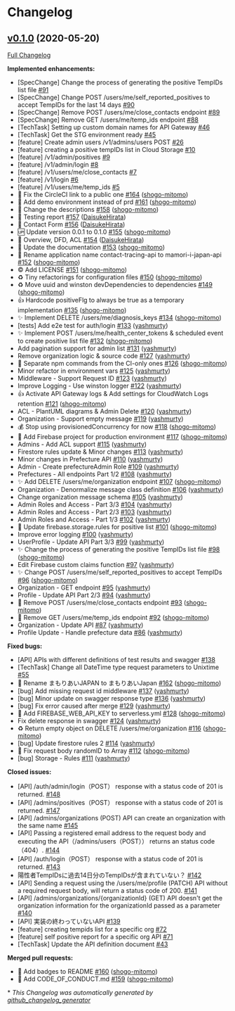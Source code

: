 # Changelog

## [v0.1.0](https://github.com/mamori-i-japan/mamori-i-japan-api/tree/v0.1.0) (2020-05-20)

[Full Changelog](https://github.com/mamori-i-japan/mamori-i-japan-api/compare/6dadf1cdfccff61e54c50ea2222c0279f11e2167...v0.1.0)

**Implemented enhancements:**

- \[SpecChange\] Change the process of generating the positive TempIDs list file [\#91](https://github.com/mamori-i-japan/mamori-i-japan-api/issues/91)
- \[SpecChange\] Change POST /users/me/self\_reported\_positives to accept TempIDs for the last 14 days [\#90](https://github.com/mamori-i-japan/mamori-i-japan-api/issues/90)
- \[SpecChange\] Remove POST /users/me/close\_contacts endpoint [\#89](https://github.com/mamori-i-japan/mamori-i-japan-api/issues/89)
- \[SpecChange\] Remove GET /users/me/temp\_ids endpoint [\#88](https://github.com/mamori-i-japan/mamori-i-japan-api/issues/88)
- \[TechTask\] Setting up custom domain names for API Gateway [\#46](https://github.com/mamori-i-japan/mamori-i-japan-api/issues/46)
- \[TechTask\] Get the STG environment ready [\#45](https://github.com/mamori-i-japan/mamori-i-japan-api/issues/45)
- \[feature\] Create admin users /v1/admins/users POST [\#26](https://github.com/mamori-i-japan/mamori-i-japan-api/issues/26)
- \[feature\] creating a positive tempIDs list in Cloud Storage [\#10](https://github.com/mamori-i-japan/mamori-i-japan-api/issues/10)
- \[feature\] /v1/admin/positives [\#9](https://github.com/mamori-i-japan/mamori-i-japan-api/issues/9)
- \[feature\] /v1/admin/login [\#8](https://github.com/mamori-i-japan/mamori-i-japan-api/issues/8)
- \[feature\] /v1/users/me/close\_contacts [\#7](https://github.com/mamori-i-japan/mamori-i-japan-api/issues/7)
- \[feature\] /v1/login [\#6](https://github.com/mamori-i-japan/mamori-i-japan-api/issues/6)
- \[feature\] /v1/users/me/temp\_ids [\#5](https://github.com/mamori-i-japan/mamori-i-japan-api/issues/5)
- 📝 Fix the CircleCI link to a public one [\#164](https://github.com/mamori-i-japan/mamori-i-japan-api/pull/164) ([shogo-mitomo](https://github.com/shogo-mitomo))
- 🎉 Add demo environment instead of prd [\#161](https://github.com/mamori-i-japan/mamori-i-japan-api/pull/161) ([shogo-mitomo](https://github.com/shogo-mitomo))
- 📛 Change the descriptions [\#158](https://github.com/mamori-i-japan/mamori-i-japan-api/pull/158) ([shogo-mitomo](https://github.com/shogo-mitomo))
- 📝 Testing report [\#157](https://github.com/mamori-i-japan/mamori-i-japan-api/pull/157) ([DaisukeHirata](https://github.com/DaisukeHirata))
- 📝 Contact Form [\#156](https://github.com/mamori-i-japan/mamori-i-japan-api/pull/156) ([DaisukeHirata](https://github.com/DaisukeHirata))
- 🆙 Update version 0.0.1 to 0.1.0 [\#155](https://github.com/mamori-i-japan/mamori-i-japan-api/pull/155) ([shogo-mitomo](https://github.com/shogo-mitomo))
- 📝 Overview, DFD, ACL [\#154](https://github.com/mamori-i-japan/mamori-i-japan-api/pull/154) ([DaisukeHirata](https://github.com/DaisukeHirata))
- 📝 Update the documentation [\#153](https://github.com/mamori-i-japan/mamori-i-japan-api/pull/153) ([shogo-mitomo](https://github.com/shogo-mitomo))
- 📛 Rename application name contact-tracing-api to mamori-i-japan-api [\#152](https://github.com/mamori-i-japan/mamori-i-japan-api/pull/152) ([shogo-mitomo](https://github.com/shogo-mitomo))
- ©️ Add LICENSE [\#151](https://github.com/mamori-i-japan/mamori-i-japan-api/pull/151) ([shogo-mitomo](https://github.com/shogo-mitomo))
- ♻️ Tiny refactorings for configuration files [\#150](https://github.com/mamori-i-japan/mamori-i-japan-api/pull/150) ([shogo-mitomo](https://github.com/shogo-mitomo))
- ♻️ Move uuid and winston devDependencies to dependencies [\#149](https://github.com/mamori-i-japan/mamori-i-japan-api/pull/149) ([shogo-mitomo](https://github.com/shogo-mitomo))
- 👍 Hardcode positiveFlg to always be true as a temporary implementation [\#135](https://github.com/mamori-i-japan/mamori-i-japan-api/pull/135) ([shogo-mitomo](https://github.com/shogo-mitomo))
- ✨ Implement DELETE /users/me/diagnosis\_keys [\#134](https://github.com/mamori-i-japan/mamori-i-japan-api/pull/134) ([shogo-mitomo](https://github.com/shogo-mitomo))
- \[tests\] Add e2e test for auth/login [\#133](https://github.com/mamori-i-japan/mamori-i-japan-api/pull/133) ([yashmurty](https://github.com/yashmurty))
- ✨ Implement POST /users/me/health\_center\_tokens & scheduled event to create positive list file [\#132](https://github.com/mamori-i-japan/mamori-i-japan-api/pull/132) ([shogo-mitomo](https://github.com/shogo-mitomo))
- Add pagination support for admin list [\#131](https://github.com/mamori-i-japan/mamori-i-japan-api/pull/131) ([yashmurty](https://github.com/yashmurty))
- Remove organization logic & source code [\#127](https://github.com/mamori-i-japan/mamori-i-japan-api/pull/127) ([yashmurty](https://github.com/yashmurty))
- 💚 Separate npm commands from the CI-only ones [\#126](https://github.com/mamori-i-japan/mamori-i-japan-api/pull/126) ([shogo-mitomo](https://github.com/shogo-mitomo))
- Minor refactor in environment vars [\#125](https://github.com/mamori-i-japan/mamori-i-japan-api/pull/125) ([yashmurty](https://github.com/yashmurty))
- Middleware - Support Request ID [\#123](https://github.com/mamori-i-japan/mamori-i-japan-api/pull/123) ([yashmurty](https://github.com/yashmurty))
- Improve Logging - Use winston logger [\#122](https://github.com/mamori-i-japan/mamori-i-japan-api/pull/122) ([yashmurty](https://github.com/yashmurty))
- 👍 Activate API Gateway logs & Add settings for CloudWatch Logs retention [\#121](https://github.com/mamori-i-japan/mamori-i-japan-api/pull/121) ([shogo-mitomo](https://github.com/shogo-mitomo))
- ACL - PlantUML diagrams & Admin Delete [\#120](https://github.com/mamori-i-japan/mamori-i-japan-api/pull/120) ([yashmurty](https://github.com/yashmurty))
- Organization - Support empty message [\#119](https://github.com/mamori-i-japan/mamori-i-japan-api/pull/119) ([yashmurty](https://github.com/yashmurty))
- 💰 Stop using provisionedConcurrency for now [\#118](https://github.com/mamori-i-japan/mamori-i-japan-api/pull/118) ([shogo-mitomo](https://github.com/shogo-mitomo))
- 🎉 Add Firebase project for production environment [\#117](https://github.com/mamori-i-japan/mamori-i-japan-api/pull/117) ([shogo-mitomo](https://github.com/shogo-mitomo))
- Admins - Add ACL support [\#115](https://github.com/mamori-i-japan/mamori-i-japan-api/pull/115) ([yashmurty](https://github.com/yashmurty))
- Firestore rules update & Minor changes [\#113](https://github.com/mamori-i-japan/mamori-i-japan-api/pull/113) ([yashmurty](https://github.com/yashmurty))
- Minor changes in Prefecture API [\#110](https://github.com/mamori-i-japan/mamori-i-japan-api/pull/110) ([yashmurty](https://github.com/yashmurty))
- Admin - Create prefectureAdmin Role [\#109](https://github.com/mamori-i-japan/mamori-i-japan-api/pull/109) ([yashmurty](https://github.com/yashmurty))
- Prefectures - All endpoints Part 1/2 [\#108](https://github.com/mamori-i-japan/mamori-i-japan-api/pull/108) ([yashmurty](https://github.com/yashmurty))
- ✨ Add DELETE /users/me/organization endpoint [\#107](https://github.com/mamori-i-japan/mamori-i-japan-api/pull/107) ([shogo-mitomo](https://github.com/shogo-mitomo))
- Organization - Denormalize message class definition [\#106](https://github.com/mamori-i-japan/mamori-i-japan-api/pull/106) ([yashmurty](https://github.com/yashmurty))
- Change organization message schema [\#105](https://github.com/mamori-i-japan/mamori-i-japan-api/pull/105) ([yashmurty](https://github.com/yashmurty))
- Admin Roles and Access - Part 3/3 [\#104](https://github.com/mamori-i-japan/mamori-i-japan-api/pull/104) ([yashmurty](https://github.com/yashmurty))
- Admin Roles and Access - Part 2/3 [\#103](https://github.com/mamori-i-japan/mamori-i-japan-api/pull/103) ([yashmurty](https://github.com/yashmurty))
- Admin Roles and Access - Part 1/3 [\#102](https://github.com/mamori-i-japan/mamori-i-japan-api/pull/102) ([yashmurty](https://github.com/yashmurty))
- 👮 Update firebase.storage.rules for positive list [\#101](https://github.com/mamori-i-japan/mamori-i-japan-api/pull/101) ([shogo-mitomo](https://github.com/shogo-mitomo))
- Improve error logging [\#100](https://github.com/mamori-i-japan/mamori-i-japan-api/pull/100) ([yashmurty](https://github.com/yashmurty))
- UserProfile - Update API Part 3/3 [\#99](https://github.com/mamori-i-japan/mamori-i-japan-api/pull/99) ([yashmurty](https://github.com/yashmurty))
- ✨ Change the process of generating the positive TempIDs list file [\#98](https://github.com/mamori-i-japan/mamori-i-japan-api/pull/98) ([shogo-mitomo](https://github.com/shogo-mitomo))
- Edit Firebase custom claims function [\#97](https://github.com/mamori-i-japan/mamori-i-japan-api/pull/97) ([yashmurty](https://github.com/yashmurty))
- ✨ Change POST /users/me/self\_reported\_positives to accept TempIDs [\#96](https://github.com/mamori-i-japan/mamori-i-japan-api/pull/96) ([shogo-mitomo](https://github.com/shogo-mitomo))
- Organization - GET endpoint [\#95](https://github.com/mamori-i-japan/mamori-i-japan-api/pull/95) ([yashmurty](https://github.com/yashmurty))
- Profile - Update API Part 2/3 [\#94](https://github.com/mamori-i-japan/mamori-i-japan-api/pull/94) ([yashmurty](https://github.com/yashmurty))
- 🚿 Remove POST /users/me/close\_contacts endpoint [\#93](https://github.com/mamori-i-japan/mamori-i-japan-api/pull/93) ([shogo-mitomo](https://github.com/shogo-mitomo))
- 🚿 Remove GET /users/me/temp\_ids endpoint [\#92](https://github.com/mamori-i-japan/mamori-i-japan-api/pull/92) ([shogo-mitomo](https://github.com/shogo-mitomo))
- Organization - Update API [\#87](https://github.com/mamori-i-japan/mamori-i-japan-api/pull/87) ([yashmurty](https://github.com/yashmurty))
- Profile Update - Handle prefecture data [\#86](https://github.com/mamori-i-japan/mamori-i-japan-api/pull/86) ([yashmurty](https://github.com/yashmurty))

**Fixed bugs:**

- \[API\] APIs with different definitions of test results and swagger [\#138](https://github.com/mamori-i-japan/mamori-i-japan-api/issues/138)
- \[TechTask\] Change all DateTime type request parameters to Unixtime [\#55](https://github.com/mamori-i-japan/mamori-i-japan-api/issues/55)
- 📛 Rename まもりあいJAPAN to まもりあいJapan [\#162](https://github.com/mamori-i-japan/mamori-i-japan-api/pull/162) ([shogo-mitomo](https://github.com/shogo-mitomo))
- \[bug\] Add missing request id middleware [\#137](https://github.com/mamori-i-japan/mamori-i-japan-api/pull/137) ([yashmurty](https://github.com/yashmurty))
- \[bug\] Minor update on swagger response type [\#136](https://github.com/mamori-i-japan/mamori-i-japan-api/pull/136) ([yashmurty](https://github.com/yashmurty))
- \[bug\] Fix error caused after merge [\#129](https://github.com/mamori-i-japan/mamori-i-japan-api/pull/129) ([yashmurty](https://github.com/yashmurty))
- 🐛 Add FIREBASE\_WEB\_API\_KEY to serverless.yml [\#128](https://github.com/mamori-i-japan/mamori-i-japan-api/pull/128) ([shogo-mitomo](https://github.com/shogo-mitomo))
- Fix delete response in swagger [\#124](https://github.com/mamori-i-japan/mamori-i-japan-api/pull/124) ([yashmurty](https://github.com/yashmurty))
- ♻️ Return empty object on DELETE /users/me/organization [\#116](https://github.com/mamori-i-japan/mamori-i-japan-api/pull/116) ([shogo-mitomo](https://github.com/shogo-mitomo))
- \[bug\] Update firestore rules 2 [\#114](https://github.com/mamori-i-japan/mamori-i-japan-api/pull/114) ([yashmurty](https://github.com/yashmurty))
- 🐛 Fix request body randomID to Array [\#112](https://github.com/mamori-i-japan/mamori-i-japan-api/pull/112) ([shogo-mitomo](https://github.com/shogo-mitomo))
- \[bug\] Storage - Rules [\#111](https://github.com/mamori-i-japan/mamori-i-japan-api/pull/111) ([yashmurty](https://github.com/yashmurty))

**Closed issues:**

- \[API\] /auth/admin/login（POST） response with a status code of 201 is returned. [\#148](https://github.com/mamori-i-japan/mamori-i-japan-api/issues/148)
- \[API\] /admins/positives（POST） response with a status code of 201 is returned. [\#147](https://github.com/mamori-i-japan/mamori-i-japan-api/issues/147)
- \[API\] /admins/organizations \(POST\) API can create an organization with the same name [\#145](https://github.com/mamori-i-japan/mamori-i-japan-api/issues/145)
- \[API\] Passing a registered email address to the request body and executing the API（/admins/users（POST）） returns an status code（404）. [\#144](https://github.com/mamori-i-japan/mamori-i-japan-api/issues/144)
- \[API\] /auth/login（POST） response with a status code of 201 is returned. [\#143](https://github.com/mamori-i-japan/mamori-i-japan-api/issues/143)
- 陽性者TempIDsに過去14日分のTempIDsが含まれていない？ [\#142](https://github.com/mamori-i-japan/mamori-i-japan-api/issues/142)
- \[API\] Sending a request using the /users/me/profile \(PATCH\) API without a required request body, will return a status code of 200. [\#141](https://github.com/mamori-i-japan/mamori-i-japan-api/issues/141)
- \[API\] /admins/organizations/{organizationId} \(GET\) API doesn't get the organization information for the organizationId passed as a parameter [\#140](https://github.com/mamori-i-japan/mamori-i-japan-api/issues/140)
- \[API\] 実装の終わっていないAPI [\#139](https://github.com/mamori-i-japan/mamori-i-japan-api/issues/139)
- \[feature\] creating tempids list for a specific org [\#72](https://github.com/mamori-i-japan/mamori-i-japan-api/issues/72)
- \[feature\] self positive report for a specific org API [\#71](https://github.com/mamori-i-japan/mamori-i-japan-api/issues/71)
- \[TechTask\] Update the API definition document [\#43](https://github.com/mamori-i-japan/mamori-i-japan-api/issues/43)

**Merged pull requests:**

- 📝 Add badges to README [\#160](https://github.com/mamori-i-japan/mamori-i-japan-api/pull/160) ([shogo-mitomo](https://github.com/shogo-mitomo))
- 🥥 Add CODE\_OF\_CONDUCT.md [\#159](https://github.com/mamori-i-japan/mamori-i-japan-api/pull/159) ([shogo-mitomo](https://github.com/shogo-mitomo))



\* *This Changelog was automatically generated by [github_changelog_generator](https://github.com/github-changelog-generator/github-changelog-generator)*
